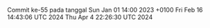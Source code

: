 Commit ke-55 pada tanggal Sun Jan 01 14:00 2023 +0100
Fri Feb 16 14:43:06 UTC 2024
Thu Apr  4 22:26:30 UTC 2024
